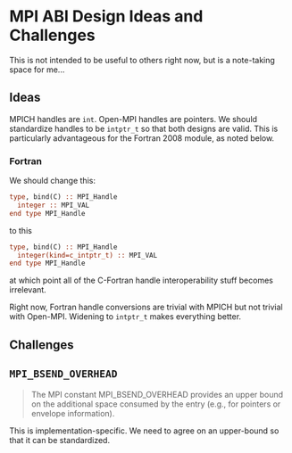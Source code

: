 # MPI ABI Design Ideas and Challenges

This is not intended to be useful to others right now, but is a note-taking space for me...

## Ideas

MPICH handles are `int`.  Open-MPI handles are pointers.
We should standardize handles to be `intptr_t` so that both designs are valid.
This is particularly advantageous for the Fortran 2008 module, as noted below.

### Fortran

We should change this:
```fortran
type, bind(C) :: MPI_Handle
  integer :: MPI_VAL
end type MPI_Handle
```
to this
```fortran
type, bind(C) :: MPI_Handle
  integer(kind=c_intptr_t) :: MPI_VAL
end type MPI_Handle
```
at which point all of the C-Fortran handle interoperability stuff becomes irrelevant.

Right now, Fortran handle conversions are trivial with MPICH but not trivial with Open-MPI.
Widening to `intptr_t` makes everything better.

## Challenges

## `MPI_BSEND_OVERHEAD`

> The MPI constant MPI_BSEND_OVERHEAD provides an upper bound on the additional space consumed by the entry 
> (e.g., for pointers or envelope information).

This is implementation-specific.  We need to agree on an upper-bound so that it can be standardized.
